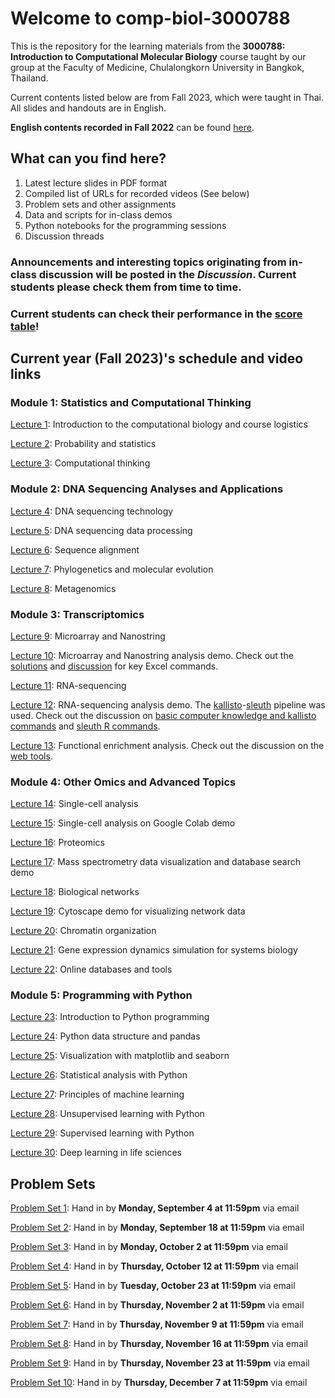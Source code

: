 # Welcome to comp-biol-3000788
This is the repository for the learning materials from the **3000788: Introduction to Computational Molecular Biology** course taught by our group at the Faculty of Medicine, Chulalongkorn University in Bangkok, Thailand.

Current contents listed below are from Fall 2023, which were taught in Thai. All slides and handouts are in English.

**English contents recorded in Fall 2022** can be found [here](https://github.com/cmb-chula/comp-biol-3000788/blob/main/EN_videos.md).

## What can you find here?
1. Latest lecture slides in PDF format
2. Compiled list of URLs for recorded videos (See below)
3. Problem sets and other assignments
4. Data and scripts for in-class demos
5. Python notebooks for the programming sessions
6. Discussion threads

### Announcements and interesting topics originating from in-class discussion will be posted in the *Discussion*. Current students please check them from time to time.

### Current students can check their performance in the [score table](https://github.com/cmb-chula/comp-biol-3000788/blob/main/PS_scores.md)!

## Current year (Fall 2023)'s schedule and video links
### Module 1: Statistics and Computational Thinking
[Lecture 1](https://echo360.net.au/media/becfed9c-ca3b-4d4f-ab8a-2a40c553875e/public): Introduction to the computational biology and course logistics

[Lecture 2](https://echo360.net.au/media/3301f110-5c8b-4eb4-8f2e-9ceaf5aca7bc/public): Probability and statistics

[Lecture 3](https://echo360.net.au/media/7d6af43f-46d0-4bab-8191-2ced1c7c17ee/public): Computational thinking

### Module 2: DNA Sequencing Analyses and Applications
[Lecture 4](https://echo360.net.au/media/a8cfd219-7cc1-4eae-a788-425ab61476d4/public): DNA sequencing technology

[Lecture 5](https://echo360.net.au/media/5e532dfc-77d8-4076-ad15-591734acd8ca/public): DNA sequencing data processing

[Lecture 6](https://echo360.net.au/media/189d2cab-2749-4bbc-82da-901994632a70/public): Sequence alignment

[Lecture 7](https://echo360.net.au/media/16aee845-a572-486a-bec6-e9b3bb855358/public): Phylogenetics and molecular evolution

[Lecture 8](https://echo360.net.au/media/03f1fe34-a83d-4788-9cbd-9338251e5df1/public): Metagenomics

### Module 3: Transcriptomics
[Lecture 9](https://echo360.net.au/media/eb752668-3e35-4f36-9fb1-76d49a017b0c/public): Microarray and Nanostring

[Lecture 10](https://echo360.net.au/media/c940cb06-30d3-4767-977c-eeeca5f9671f/public): Microarray and Nanostring analysis demo. Check out the [solutions](https://github.com/cmb-chula/comp-biol-3000788/tree/main/demo) and [discussion](https://github.com/cmb-chula/comp-biol-3000788/discussions/12) for key Excel commands.

[Lecture 11](https://echo360.net.au/media/986687ab-f3f5-451c-bf8f-99ee68432df4/public): RNA-sequencing

[Lecture 12](https://echo360.net.au/media/282e5ddb-2b68-4e3a-b71c-bba66567b054/public): RNA-sequencing analysis demo. The [kallisto](https://pachterlab.github.io/kallisto/)-[sleuth](https://pachterlab.github.io/sleuth/) pipeline was used. Check out the discussion on [basic computer knowledge and kallisto commands](https://github.com/cmb-chula/comp-biol-3000788/discussions/13) and [sleuth R commands](https://github.com/cmb-chula/comp-biol-3000788/discussions/14).

[Lecture 13](https://echo360.net.au/media/f29e588b-33c7-46c0-aea1-8d340bb88131/public): Functional enrichment analysis. Check out the discussion on the [web tools](https://github.com/cmb-chula/comp-biol-3000788/discussions/16).

### Module 4: Other Omics and Advanced Topics
[Lecture 14](https://echo360.net.au/media/2eecb19c-a9fb-4bea-9e43-6abf23eade59/public): Single-cell analysis

[Lecture 15](https://echo360.net.au/media/3d5ad384-c6ff-4f42-9696-2ab43feb3c4c/public): Single-cell analysis on Google Colab demo

[Lecture 16](https://echo360.net.au/media/9c5c82f8-d592-471c-8e0c-f5288254d041/public): Proteomics

[Lecture 17](https://echo360.net.au/media/5ee2cac2-a775-4933-9c5c-6603009cc547/public): Mass spectrometry data visualization and database search demo

[Lecture 18](https://echo360.net.au/media/511f3b2b-9cfd-41a7-a8b1-a6f8b963635a/public): Biological networks

[Lecture 19](https://echo360.net.au/media/5f927b6b-10c7-49b2-9752-fcc46b112d86/public): Cytoscape demo for visualizing network data

[Lecture 20](https://echo360.net.au/media/97db4779-18c4-4f4f-94cf-51c5d6410a20/public): Chromatin organization

[Lecture 21](https://echo360.net.au/media/d1b33b80-b9c3-4d41-936f-7fa132e5f7fd/public): Gene expression dynamics simulation for systems biology

[Lecture 22](https://echo360.net.au/media/3b75d5cb-5984-4958-9a8e-c26a930a243a/public): Online databases and tools 

### Module 5: Programming with Python
[Lecture 23](https://echo360.net.au/media/9d05a6ef-36bb-4e96-a129-a55655447bf7/public): Introduction to Python programming

[Lecture 24](https://echo360.net.au/media/aebd9005-2722-42a5-b0e2-05a385f2ff58/public): Python data structure and pandas

[Lecture 25](https://echo360.net.au/media/55438214-4174-44cd-9d81-ca56bf588213/public): Visualization with matplotlib and seaborn

[Lecture 26](https://echo360.net.au/media/07ce11b3-c85a-4fd7-926d-fa1b8a0f0ac5/public): Statistical analysis with Python

[Lecture 27](https://echo360.net.au/media/c0224163-8c78-45cc-bf10-fe0d4ee41e41/public): Principles of machine learning

[Lecture 28](https://echo360.net.au/media/448df2e4-3601-40d5-812f-25227b1ee225/public): Unsupervised learning with Python

[Lecture 29](https://echo360.net.au/media/d1d26869-db79-4871-8c12-d683c4dfc04f/public): Supervised learning with Python

[Lecture 30](https://echo360.net.au/media/f861b24b-a167-40ad-b2cb-180066d40355/public): Deep learning in life sciences

## Problem Sets
[Problem Set 1](https://github.com/cmb-chula/comp-biol-3000788/blob/main/problem-sets/3000788_Fall2023_PS1_083423.pdf): Hand in by **Monday, September 4 at 11:59pm** via email

[Problem Set 2](https://github.com/cmb-chula/comp-biol-3000788/blob/main/problem-sets/3000788_Fall2023_PS2_090423.pdf): Hand in by **Monday, September 18 at 11:59pm** via email

[Problem Set 3](https://github.com/cmb-chula/comp-biol-3000788/blob/main/problem-sets/3000788_Fall2023_PS3_091823.pdf): Hand in by **Monday, October 2 at 11:59pm** via email

[Problem Set 4](https://github.com/cmb-chula/comp-biol-3000788/blob/main/problem-sets/3000788_Fall2023_PS4_100223.pdf): Hand in by **Thursday, October 12 at 11:59pm** via email

[Problem Set 5](https://github.com/cmb-chula/comp-biol-3000788/blob/main/problem-sets/3000788_Fall2023_PS5_101223.pdf): Hand in by **Tuesday, October 23 at 11:59pm** via email

[Problem Set 6](https://github.com/cmb-chula/comp-biol-3000788/blob/main/problem-sets/3000788_Fall2023_PS6_102323.pdf): Hand in by **Thursday, November 2 at 11:59pm** via email

[Problem Set 7](https://github.com/cmb-chula/comp-biol-3000788/blob/main/problem-sets/3000788_Fall2023_PS7_110223.pdf): Hand in by **Thursday, November 9 at 11:59pm** via email

[Problem Set 8](https://github.com/cmb-chula/comp-biol-3000788/blob/main/problem-sets/3000788_Fall2023_PS8_110923.ipynb): Hand in by **Thursday, November 16 at 11:59pm** via email

[Problem Set 9](https://github.com/cmb-chula/comp-biol-3000788/blob/main/problem-sets/3000788_Fall2023_PS9_111623.ipynb): Hand in by **Thursday, November 23 at 11:59pm** via email

[Problem Set 10](https://github.com/cmb-chula/comp-biol-3000788/blob/main/problem-sets/3000788_Fall2023_PS10_112323.ipynb): Hand in by **Thursday, December 7 at 11:59pm** via email
